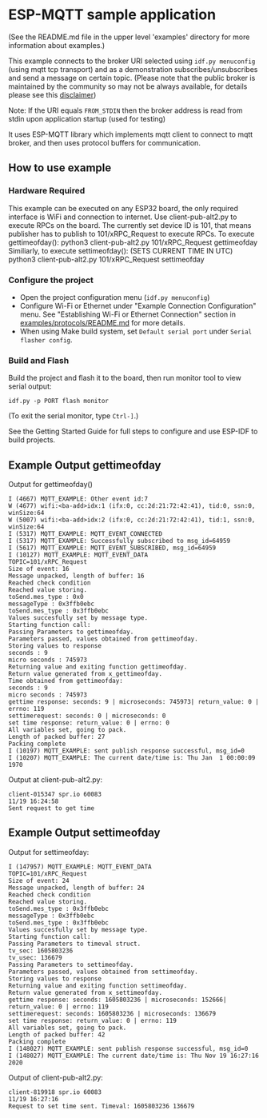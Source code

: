# ESP-MQTT sample application
(See the README.md file in the upper level 'examples' directory for more information about examples.)

This example connects to the broker URI selected using `idf.py menuconfig` (using mqtt tcp transport) and as a demonstration subscribes/unsubscribes and send a message on certain topic.
(Please note that the public broker is maintained by the community so may not be always available, for details please see this [disclaimer](https://iot.eclipse.org/getting-started/#sandboxes))

Note: If the URI equals `FROM_STDIN` then the broker address is read from stdin upon application startup (used for testing)

It uses ESP-MQTT library which implements mqtt client to connect to mqtt broker, and then uses protocol buffers for communication.

## How to use example

### Hardware Required

This example can be executed on any ESP32 board, the only required interface is WiFi and connection to internet.
Use client-pub-alt2.py to execute RPCs on the board.
The currently set device ID is 101, that means publisher has to publish to 101/xRPC_Request to execute RPCs.
To execute gettimeofday():
python3 client-pub-alt2.py 101/xRPC_Request gettimeofday
Similiarly, to execute settimeofday():  (SETS CURRENT TIME IN UTC)
python3 client-pub-alt2.py 101/xRPC_Request settimeofday


### Configure the project

* Open the project configuration menu (`idf.py menuconfig`)
* Configure Wi-Fi or Ethernet under "Example Connection Configuration" menu. See "Establishing Wi-Fi or Ethernet Connection" section in [examples/protocols/README.md](../../README.md) for more details.
* When using Make build system, set `Default serial port` under `Serial flasher config`.

### Build and Flash

Build the project and flash it to the board, then run monitor tool to view serial output:

```
idf.py -p PORT flash monitor
```

(To exit the serial monitor, type ``Ctrl-]``.)

See the Getting Started Guide for full steps to configure and use ESP-IDF to build projects.

## Example Output gettimeofday
Output for gettimeofday()

```
I (4667) MQTT_EXAMPLE: Other event id:7
W (4677) wifi:<ba-add>idx:1 (ifx:0, cc:2d:21:72:42:41), tid:0, ssn:0, winSize:64
W (5007) wifi:<ba-add>idx:2 (ifx:0, cc:2d:21:72:42:41), tid:1, ssn:0, winSize:64
I (5317) MQTT_EXAMPLE: MQTT_EVENT_CONNECTED
I (5317) MQTT_EXAMPLE: Successfully subscribed to msg_id=64959
I (5617) MQTT_EXAMPLE: MQTT_EVENT_SUBSCRIBED, msg_id=64959
I (10127) MQTT_EXAMPLE: MQTT_EVENT_DATA
TOPIC=101/xRPC_Request
Size of event: 16 
Message unpacked, length of buffer: 16  
Reached check condition 
Reached value storing. 
toSend.mes_type : 0x0 
messageType : 0x3ffb0ebc 
toSend.mes_type : 0x3ffb0ebc 
Values succesfully set by message type. 
Starting function call: 
Passing Parameters to gettimeofday. 
Parameters passed, values obtained from gettimeofday. 
Storing values to response 
seconds : 9
micro seconds : 745973 
Returning value and exiting function gettimeofday. 
Return value generated from x_gettimeofday. 
Time obtained from gettimeofday: 
seconds : 9
micro seconds : 745973 
gettime response: seconds: 9 | microseconds: 745973| return_value: 0 | errno: 119 
settimerequest: seconds: 0 | microseconds: 0 
set time response: return_value: 0 | errno: 0 
All variables set, going to pack. 
Length of packed buffer: 27 
Packing complete 
I (10197) MQTT_EXAMPLE: sent publish response successful, msg_id=0
I (10207) MQTT_EXAMPLE: The current date/time is: Thu Jan  1 00:00:09 1970 
```
Output at client-pub-alt2.py:
```
client-015347 spr.io 60083
11/19 16:24:58
Sent request to get time
```
## Example Output settimeofday
Output for settimeofday:
```
I (147957) MQTT_EXAMPLE: MQTT_EVENT_DATA
TOPIC=101/xRPC_Request
Size of event: 24 
Message unpacked, length of buffer: 24  
Reached check condition 
Reached value storing. 
toSend.mes_type : 0x3ffb0ebc 
messageType : 0x3ffb0ebc 
toSend.mes_type : 0x3ffb0ebc 
Values succesfully set by message type. 
Starting function call: 
Passing Parameters to timeval struct. 
tv_sec: 1605803236 
tv_usec: 136679 
Passing Parameters to settimeofday. 
Parameters passed, values obtained from settimeofday. 
Storing values to response 
Returning value and exiting function settimeofday. 
Return value generated from x_settimeofday. 
gettime response: seconds: 1605803236 | microseconds: 152666| return_value: 0 | errno: 119 
settimerequest: seconds: 1605803236 | microseconds: 136679 
set time response: return_value: 0 | errno: 119 
All variables set, going to pack. 
Length of packed buffer: 42 
Packing complete 
I (148027) MQTT_EXAMPLE: sent publish response successful, msg_id=0
I (148027) MQTT_EXAMPLE: The current date/time is: Thu Nov 19 16:27:16 2020 
```
Output of client-pub-alt2.py:
```
client-819918 spr.io 60083
11/19 16:27:16
Request to set time sent. Timeval: 1605803236 136679
```

